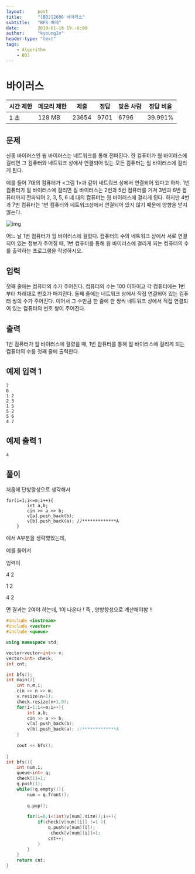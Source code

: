 ```yaml
---
layout:     post
title:      "[BOJ]2606 바이러스"
subtitle:   "BFS 예제"
date:       2019-01-18 19:-6:00
author:     "kyoungIn"
header-type: "text"
tags:
    - Algorithm
    - BOJ
---
```

# 바이러스 

| 시간 제한 | 메모리 제한 | 제출  | 정답 | 맞은 사람 | 정답 비율 |
| --------- | ----------- | ----- | ---- | --------- | --------- |
| 1 초      | 128 MB      | 23654 | 9701 | 6796      | 39.991%   |

## 문제

신종 바이러스인 웜 바이러스는 네트워크를 통해 전파된다. 한 컴퓨터가 웜 바이러스에 걸리면 그 컴퓨터와 네트워크 상에서 연결되어 있는 모든 컴퓨터는 웜 바이러스에 걸리게 된다.

예를 들어 7대의 컴퓨터가 <그림 1>과 같이 네트워크 상에서 연결되어 있다고 하자. 1번 컴퓨터가 웜 바이러스에 걸리면 웜 바이러스는 2번과 5번 컴퓨터를 거쳐 3번과 6번 컴퓨터까지 전파되어 2, 3, 5, 6 네 대의 컴퓨터는 웜 바이러스에 걸리게 된다. 하지만 4번과 7번 컴퓨터는 1번 컴퓨터와 네트워크상에서 연결되어 있지 않기 때문에 영향을 받지 않는다.

![img](https://www.acmicpc.net/upload/images/zmMEZZ8ioN6rhCdHmcIT4a7.png)

어느 날 1번 컴퓨터가 웜 바이러스에 걸렸다. 컴퓨터의 수와 네트워크 상에서 서로 연결되어 있는 정보가 주어질 때, 1번 컴퓨터를 통해 웜 바이러스에 걸리게 되는 컴퓨터의 수를 출력하는 프로그램을 작성하시오.

## 입력

첫째 줄에는 컴퓨터의 수가 주어진다. 컴퓨터의 수는 100 이하이고 각 컴퓨터에는 1번 부터 차례대로 번호가 매겨진다. 둘째 줄에는 네트워크 상에서 직접 연결되어 있는 컴퓨터 쌍의 수가 주어진다. 이어서 그 수만큼 한 줄에 한 쌍씩 네트워크 상에서 직접 연결되어 있는 컴퓨터의 번호 쌍이 주어진다.

## 출력

1번 컴퓨터가 웜 바이러스에 걸렸을 때, 1번 컴퓨터를 통해 웜 바이러스에 걸리게 되는 컴퓨터의 수를 첫째 줄에 출력한다.

## 예제 입력 1 

```
7
6
1 2
2 3
1 5
5 2
5 6
4 7
```

## 예제 출력 1 

```
4
```

## 풀이 

처음에 단방향성으로 생각해서 

```
for(i=1;i<=m;i++){
        int a,b;
        cin >> a >> b;
        v[a].push_back(b);
        v[b].push_back(a); //*************A
    }
```

에서 A부분을 생략했었는데,

예를 들어서 

입력이 

4 2

1 2

4 2

면 결과는 2여야 하는데, 1이 나온다 ! 즉 , 양방향성으로 계산해야함 !!

```cpp
#include <iostream>
#include <vector>
#include <queue>

using namespace std;

vector<vector<int>> v;
vector<int> check;
int cnt;

int bfs();
int main(){
    int n,m,i;
    cin >> n >> m;
    v.resize(n+1);
    check.resize(n+1,0);
    for(i=1;i<=m;i++){
        int a,b;
        cin >> a >> b;
        v[a].push_back(b);
        v[b].push_back(a); //*************A
    }
    
    cout << bfs();
    
}
int bfs(){
    int num,i;
    queue<int> q;
    check[1]=1;
    q.push(1);
    while(!q.empty()){
        num = q.front();
       
        q.pop();
        
        for(i=0;i<(int)v[num].size();i++){
            if(check[v[num][i]] !=1 ){
                q.push(v[num][i]);
                 check[v[num][i]]=1;
                cnt++;
            }
        }
    }
    return cnt;
}

```

